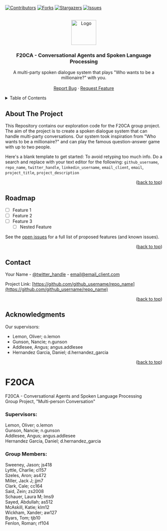 <!-- Improved compatibility of back to top link: See: https://github.com/othneildrew/Best-README-Template/pull/73 -->
<a name="readme-top"></a>



<!-- PROJECT SHIELDS -->
<!--
*** I'm using markdown "reference style" links for readability.
*** Reference links are enclosed in brackets [ ] instead of parentheses ( ).
*** See the bottom of this document for the declaration of the reference variables
*** for contributors-url, forks-url, etc. This is an optional, concise syntax you may use.
*** https://www.markdownguide.org/basic-syntax/#reference-style-links
-->
[![Contributors][contributors-shield]][contributors-url]
[![Forks][forks-shield]][forks-url]
[![Stargazers][stars-shield]][stars-url]
[![Issues][issues-shield]][issues-url]



<!-- PROJECT LOGO -->
<br />
<div align="center">
  <a href="https://github.com/github_username/repo_name">
    <img src="images/logo.png" alt="Logo" width="80" height="80">
  </a>

<h3 align="center">F20CA - Conversational Agents and Spoken Language Processing</h3>

  <p align="center">
    A multi-party spoken dialogue system that plays "Who wants to be a millionaire?" with you. 
    <br />
    <br />
    <a href="https://github.com/Zein2002/F20CA/issues">Report Bug</a>
    ·
    <a href="https://github.com/Zein2002/F20CA/issues">Request Feature</a>
  </p>
</div>



<!-- TABLE OF CONTENTS -->
<details>
  <summary>Table of Contents</summary>
  <ol>
    <li>
      <a href="#about-the-project">About The Project</a>
      <ul>
        <li><a href="#built-with">Built With</a></li>
      </ul>
    </li>
    <li><a href="#roadmap">Roadmap</a></li>
    <li><a href="#contributing">Contributing</a></li>
    <li><a href="#contact">Contact</a></li>
    <li><a href="#acknowledgments">Acknowledgments</a></li>
  </ol>
</details>



<!-- ABOUT THE PROJECT -->
## About The Project

This Repository contains our exploration code for the F20CA group project. The aim of the project is to create a spoken dialogue system that can handle multi-party conversations. Our system took inspiration from "Who wants to be a millionaire?" and can play the famous question-answer game with up to two people.

Here's a blank template to get started: To avoid retyping too much info. Do a search and replace with your text editor for the following: `github_username`, `repo_name`, `twitter_handle`, `linkedin_username`, `email_client`, `email`, `project_title`, `project_description`

<p align="right">(<a href="#readme-top">back to top</a>)</p>


<!-- ROADMAP -->
## Roadmap

- [ ] Feature 1
- [ ] Feature 2
- [ ] Feature 3
    - [ ] Nested Feature

See the [open issues](https://github.com/github_username/repo_name/issues) for a full list of proposed features (and known issues).

<p align="right">(<a href="#readme-top">back to top</a>)</p>


<!-- CONTACT -->
## Contact

Your Name - [@twitter_handle](https://twitter.com/twitter_handle) - email@email_client.com

Project Link: [https://github.com/github_username/repo_name](https://github.com/github_username/repo_name)

<p align="right">(<a href="#readme-top">back to top</a>)</p>



<!-- ACKNOWLEDGMENTS -->
## Acknowledgments

Our supervisors: 

* Lemon, Oliver; o.lemon  
* Gunson, Nancie; n.gunson  
* Addlesee, Angus; angus.addlesee  
* Hernandez Garcia, Daniel; d.hernandez_garcia  

<p align="right">(<a href="#readme-top">back to top</a>)</p>



<!-- MARKDOWN LINKS & IMAGES -->
<!-- https://www.markdownguide.org/basic-syntax/#reference-style-links -->
[contributors-shield]: https://img.shields.io/github/contributors/github_username/repo_name.svg?style=for-the-badge
[contributors-url]: https://github.com/Zein2002/F20CA/graphs/contributors
[forks-shield]: https://img.shields.io/github/forks/github_username/repo_name.svg?style=for-the-badge
[forks-url]: https://github.com/Zein2002/F20CA/forks
[stars-shield]: https://img.shields.io/github/stars/github_username/repo_name.svg?style=for-the-badge
[stars-url]: https://github.com/Zein2002/F20CA/stargazers
[issues-shield]: https://img.shields.io/github/issues/github_username/repo_name.svg?style=for-the-badge
[issues-url]: https://github.com/Zein2002/F20CA/issues
[product-screenshot]: images/screenshot.png

# F20CA
F20CA - Conversational Agents and Spoken Language Processing  
Group Project, "Multi-person Conversation"  
  
### Supervisors:
Lemon, Oliver; o.lemon  
Gunson, Nancie; n.gunson  
Addlesee, Angus; angus.addlesee  
Hernandez Garcia, Daniel; d.hernandez_garcia  
  
### Group Members:
Sweeney, Jason; js418  
Lyttle, Charlie; cl157  
Szeles, Aron; as472  
Miller, Jack J; jjm7  
Clark, Cale; cc164  
Said, Zein; zs2008  
Schauer, Laura M;  lms9  
Sayed, Abdullah; as512  
McAskill, Katie; klm12  
Wickham, Xander; aw127  
Byars, Tom; tjb10  
Fenlon, Roman; rf104
